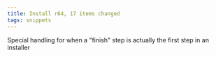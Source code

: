 ```yaml
---
title: Install r64, 17 items changed
tags: snippets
---
```


Special handling for when a "finish" step is actually the first step in an installer
